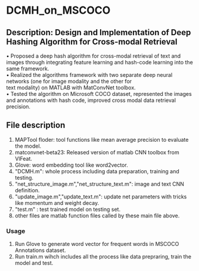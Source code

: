# DCMH_on_MSCOCO
## Description: Design and Implementation of Deep Hashing Algorithm for Cross-modal Retrieval
• Proposed a deep hash algorithm for cross-modal retrieval of text and images through integrating feature learning and 
hash-code learning into the same framework.  
• Realized the algorithms framework with two separate deep neural networks (one for image modality and the other for                 
text modality) on MATLAB with MatConvNet toolbox.  
• Tested the algorithm on Microsoft COCO dataset, represented the images and annotations with hash code, improved 
cross modal data retrieval precision.  

## File description
1. MAPTool floder: tool functions like mean average precision to evaluate the model.
2. matconvnet-beta23: Released version of matlab CNN toolbox from VlFeat.
3. Glove: word embedding tool like word2vector.
4. "DCMH.m": whole process including data preparation, training and testing.
5. "net_structure_image.m","net_structure_text.m": image and text CNN definition.
6. "update_image.m","update_text.m": update net parameters with tricks like momentum and weight decay.
7. "test.m" : test trained model on testing set.
8. other files are matlab function files called by these main file above.  

### Usage
1. Run Glove to generate word vector for frequent words in MSCOCO Annotations dataset.
2. Run train.m wihch includes all the process like data prepraring, train the model and test.

